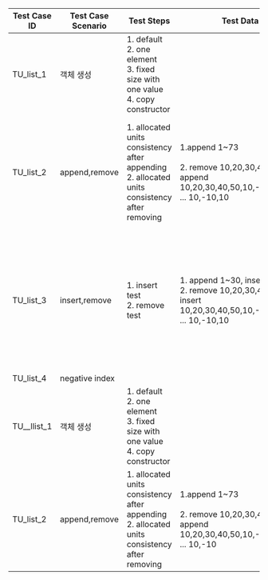 | Test Case ID | Test Case Scenario | Test Steps                                                   | Test Data                                                    | Expected Results                                             | Actual Results | Pass/Fail     |
| ------------ | ------------------ | ------------------------------------------------------------ | ------------------------------------------------------------ | ------------------------------------------------------------ | -------------- | ------------- |
| TU_list_1    | 객체 생성          | 1. default<br />2. one element<br />3. fixed size with one value<br />4. copy constructor |                                                              |                                                              |                | P(2021.01.03) |
| TU_list_2    | append,remove      | 1.  allocated units consistency after appending<br />2. allocated units consistency after removing | 1.append 1~73<br /><br />2. remove 10,20,30,40,50 then append 10,20,30,40,50,10,-10,10,-10 ... 10,-10,10 | 1. \_allocated_elements :88<br />_nr_list_nodes==73<br />sum == 2701<br /><br />2. \_allocated_elements :100<br />_nr_list_nodes==84<br />sum == 2711<br /> |                | P(2021.01.17) |
| TU_list_3    | insert,remove      | 1.  insert test <br />2. remove test                         | 1. append 1~30, insert 30~73 <br />2. remove 10,20,30,40,50 then insert 10,20,30,40,50,10,-10,10,-10 ... 10,-10,10 | 1. \_allocated_elements :88<br />_nr_list_nodes==73<br />sum == 2701<br />check the value in l[72],l[50]<br />2. \_allocated_elements :100<br />_nr_list_nodes==84<br />sum == 2711<br />check the value in l[72],l[50] |                | P(2021.02.08) |
| TU_list_4    | negative index     |                                                              |                                                              |                                                              |                |               |
| TU__llist_1  | 객체 생성          | 1. default<br />2. one element<br />3. fixed size with one value<br />4. copy constructor |                                                              |                                                              |                | P(2021.01.10) |
| TU_list_2    | append,remove      | 1.  allocated units consistency after appending<br />2. allocated units consistency after removing | 1.append 1~73<br /><br />2. remove 10,20,30,40,50 then append 10,20,30,40,50,10,-10,10,-10 ... 10,-10 | 1. _nr_llist_nodes == 73, sum2701, [0].prior == nullptr, [-1].prior == nullptr<br /><br />2. _nr_llist_nodes == 84, sum2711, [0].prior == nullptr, [-1].prior == nullptr<br /><br /> |                | P(2021.01.24) |

